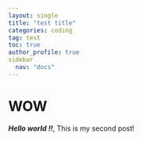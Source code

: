 ```yaml
---
layout: single
title: "test title"
categories: coding
tag: test
toc: true
author_profile: true
sidebar
  nav: "docs"
---
```


# WOW

***Hello world !!***, This is my second post!
